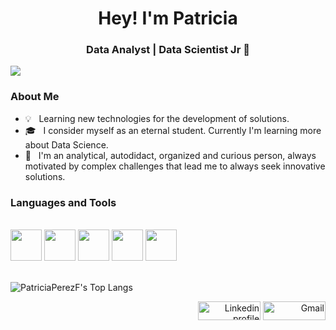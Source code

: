<h1 align="center">Hey! I'm Patricia </h1>
<h3 align="center"> Data Analyst | Data Scientist Jr 🚀</h3>
<a href="https://www.youtube.com/watch?v=dQw4w9WgXcQ"><img src="https://user-images.githubusercontent.com/73097560/115834477-dbab4500-a447-11eb-908a-139a6edaec5c.gif"></a>
<div>
  <h3>About Me </h3>

  - 💡 &nbsp; Learning new technologies for the development of solutions.
  - 🎓 &nbsp; I consider myself as an eternal student. Currently I'm learning more about Data Science.
  - 🌱 &nbsp; I'm an analytical, autodidact, organized and curious person, always motivated by complex challenges that lead me to always seek innovative solutions.
</div> 
</div>

<div>
  <h3>Languages and Tools </h3>
</div> 
<br>
<code><a href="https://www.python.org/" target="_blank"><img height="50" src="https://www.vectorlogo.zone/logos/python/python-ar21.svg"></a></code>
<code><a href="https://jupyter.org/" target="_blank"><img height="50" src="https://www.vectorlogo.zone/logos/jupyter/jupyter-ar21.svg"></a></code>
<code><a href="https://public.tableau.com/app/profile/patricia8243" target="_blank"><img height="50" src="https://github.com/get-icon/geticon/blob/master/icons/tableau.svg"></a></code>
<code><a href="https://powerbi.microsoft.com/es-es/" target="_blank"><img height="50" src="https://www.vectorlogo.zone/logos/microsoft_powerbi/microsoft_powerbi-ar21.svg"></a></code>
<code><a href="https://www.postgresql.org/" target="_blank"><img height="50" src="https://www.vectorlogo.zone/logos/postgresql/postgresql-ar21.svg"></a></code>
<br>
<br>

![PatriciaPerezF's Top Langs](https://github-readme-stats.vercel.app/api/top-langs/?username=PatriciaPerezF&theme=tokyonight&layout=compact)

<p align="right">
    <a href="https://www.linkedin.com/in/patricia-perez-felibert/"><img alt="Linkedin profile" title="Linkedin" src="https://raw.githubusercontent.com/Thomas-George-T/Thomas-George-T/master/assets/linkedin.svg" width="100" height="30" /></a>
    <a href="mailto:pcpf92@gmail.com"><img alt="Gmail" src="https://raw.githubusercontent.com/Thomas-George-T/Thomas-George-T/master/assets/google-gmail.svg" title="Email" width="100" height="30" /></a>
</p>


<!---
PatriciaPerezF/PatriciaPerezF is a ✨ special ✨ repository because its `README.md` (this file) appears on your GitHub profile.
You can click the Preview link to take a look at your changes.
--->
